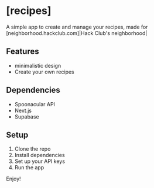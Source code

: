 # [recipes]

A simple app to create and manage your recipes, made for [neighborhood.hackclub.com]|Hack Club's neighborhood|

## Features

- minimalistic design
- Create your own recipes

## Dependencies

- Spoonacular API
- Next.js
- Supabase

## Setup

1. Clone the repo
2. Install dependencies
3. Set up your API keys
4. Run the app

Enjoy!

